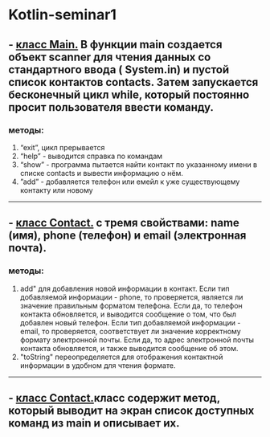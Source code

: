 # Kotlin-seminar1
## -  [класс Main.](https://github.com/SergeiSlobodchikov/Kotlin-seminar1/blob/main/src/main/kotlin/Main.kt) В функции main создается объект scanner для чтения данных со стандартного ввода ( System.in) и пустой список контактов contacts. Затем запускается бесконечный цикл while, который постоянно просит пользователя ввести команду.
### методы:
1. “exit”, цикл прерывается
2. “help” - выводится справка по командам 
3. “show” - программа пытается найти контакт по указанному имени в списке contacts и вывести информацию о нём.
4. ”add” - добавляется телефон или емейл к уже существующему контакту или новому
---
## - [класс Contact.](https://github.com/SergeiSlobodchikov/Kotlin-seminar1/blob/main/src/main/kotlin/Contact.kt) с тремя свойствами: name (имя), phone (телефон) и email (электронная почта). 
### методы:
1. add" для добавления новой информации в контакт. Если тип добавляемой информации - phone, то проверяется, является ли значение правильным форматом телефона. Если да, то телефон контакта обновляется, и выводится сообщение о том, что был добавлен новый телефон. Если тип добавляемой информации - email, то проверяется, соответствует ли значение корректному формату электронной почты. Если да, то адрес электронной почты контакта обновляется, и также выводится сообщение об этом. 
2. "toString" переопределяется для отображения контактной информации в удобном для чтения формате.
---
## - [класс Contact.](https://github.com/SergeiSlobodchikov/Kotlin-seminar1/blob/main/src/main/kotlin/printHelp.kt)класс  содержит метод, который выводит на экран список доступных команд из main и описывает их.

